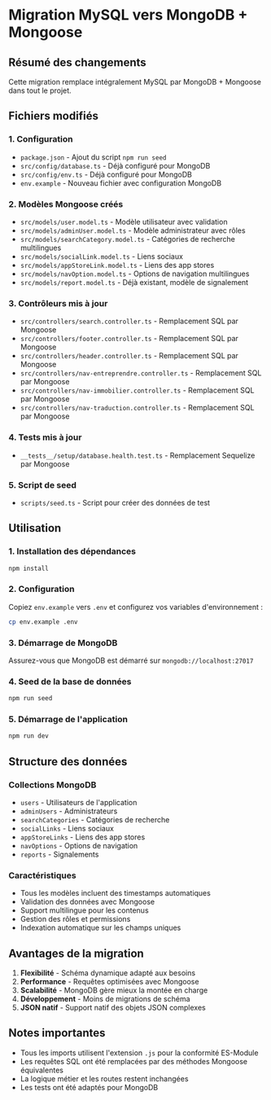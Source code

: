# Migration MySQL vers MongoDB + Mongoose

## Résumé des changements

Cette migration remplace intégralement MySQL par MongoDB + Mongoose dans tout le projet.

## Fichiers modifiés

### 1. Configuration
- `package.json` - Ajout du script `npm run seed`
- `src/config/database.ts` - Déjà configuré pour MongoDB
- `src/config/env.ts` - Déjà configuré pour MongoDB
- `env.example` - Nouveau fichier avec configuration MongoDB

### 2. Modèles Mongoose créés
- `src/models/user.model.ts` - Modèle utilisateur avec validation
- `src/models/adminUser.model.ts` - Modèle administrateur avec rôles
- `src/models/searchCategory.model.ts` - Catégories de recherche multilingues
- `src/models/socialLink.model.ts` - Liens sociaux
- `src/models/appStoreLink.model.ts` - Liens des app stores
- `src/models/navOption.model.ts` - Options de navigation multilingues
- `src/models/report.model.ts` - Déjà existant, modèle de signalement

### 3. Contrôleurs mis à jour
- `src/controllers/search.controller.ts` - Remplacement SQL par Mongoose
- `src/controllers/footer.controller.ts` - Remplacement SQL par Mongoose
- `src/controllers/header.controller.ts` - Remplacement SQL par Mongoose
- `src/controllers/nav-entreprendre.controller.ts` - Remplacement SQL par Mongoose
- `src/controllers/nav-immobilier.controller.ts` - Remplacement SQL par Mongoose
- `src/controllers/nav-traduction.controller.ts` - Remplacement SQL par Mongoose

### 4. Tests mis à jour
- `__tests__/setup/database.health.test.ts` - Remplacement Sequelize par Mongoose

### 5. Script de seed
- `scripts/seed.ts` - Script pour créer des données de test

## Utilisation

### 1. Installation des dépendances
```bash
npm install
```

### 2. Configuration
Copiez `env.example` vers `.env` et configurez vos variables d'environnement :
```bash
cp env.example .env
```

### 3. Démarrage de MongoDB
Assurez-vous que MongoDB est démarré sur `mongodb://localhost:27017`

### 4. Seed de la base de données
```bash
npm run seed
```

### 5. Démarrage de l'application
```bash
npm run dev
```

## Structure des données

### Collections MongoDB
- `users` - Utilisateurs de l'application
- `adminUsers` - Administrateurs
- `searchCategories` - Catégories de recherche
- `socialLinks` - Liens sociaux
- `appStoreLinks` - Liens des app stores
- `navOptions` - Options de navigation
- `reports` - Signalements

### Caractéristiques
- Tous les modèles incluent des timestamps automatiques
- Validation des données avec Mongoose
- Support multilingue pour les contenus
- Gestion des rôles et permissions
- Indexation automatique sur les champs uniques

## Avantages de la migration

1. **Flexibilité** - Schéma dynamique adapté aux besoins
2. **Performance** - Requêtes optimisées avec Mongoose
3. **Scalabilité** - MongoDB gère mieux la montée en charge
4. **Développement** - Moins de migrations de schéma
5. **JSON natif** - Support natif des objets JSON complexes

## Notes importantes

- Tous les imports utilisent l'extension `.js` pour la conformité ES-Module
- Les requêtes SQL ont été remplacées par des méthodes Mongoose équivalentes
- La logique métier et les routes restent inchangées
- Les tests ont été adaptés pour MongoDB






